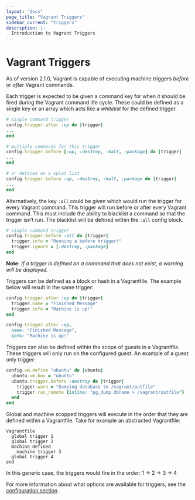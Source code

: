 ```yaml
---
layout: "docs"
page_title: "Vagrant Triggers"
sidebar_current: "triggers"
description: |-
  Introduction to Vagrant Triggers
---
```


# Vagrant Triggers

As of version 2.1.0, Vagrant is capable of executing machine triggers _before_ or
_after_ Vagrant commands.

Each trigger is expected to be given a command key for when it should be fired
during the Vagrant command life cycle. These could be defined as a single key or
an array which acts like a _whitelist_ for the defined trigger.


```ruby
# single command trigger
config.trigger.after :up do |trigger|
...
end

# multiple commands for this trigger
config.trigger.before [:up, :destroy, :halt, :package] do |trigger|
...
end

# or defined as a splat list
config.trigger.before :up, :destroy, :halt, :package do |trigger|
...
end
```

Alternatively, the key `:all` could be given which would run the trigger for every
Vagrant command. This trigger will run before or after every Vagrant command.
This must include the ability to blacklist a command so that the trigger isn’t
run. The blacklist will be defined within the `:all` config block.

```ruby
# single command trigger
config.trigger.before :all do |trigger|
  trigger.info = "Running a before trigger!"
  trigger.ignore = [:destroy, :package]
end
```

__Note:__ _If a trigger is defined on a command that does not exist, a warning
will be displayed._

Triggers can be defined as a block or hash in a Vagrantfile. The example below
will result in the same trigger:


```ruby
config.trigger.after :up do |trigger|
  trigger.name = "Finished Message"
  trigger.info = "Machine is up!"
end

config.trigger.after :up,
  name: "Finished Message",
  info: "Machine is up!"
```

Triggers can also be defined within the scope of guests in a Vagrantfile. These
triggers will only run on the configured guest. An example of a guest only trigger:

```ruby
config.vm.define "ubuntu" do |ubuntu|
  ubuntu.vm.box = "ubuntu"
  ubuntu.trigger.before :destroy do |trigger|
    trigger.warn = "Dumping database to /vagrant/outfile"
    trigger.run_remote {inline: "pg_dump dbname > /vagrant/outfile"}
  end
end
```

Global and machine scopped triggers will execute in the order that they are
defined within a Vagrantfile. Take for example an abstracted Vagrantfile:

```
Vagrantfile
  global trigger 1
  global trigger 2
  machine defined
    machine trigger 3
  global trigger 4
end
```

In this generic case, the triggers would fire in the order: 1 -> 2 -> 3 -> 4

For more information about what options are available for triggers, see the
[configuration section](/docs/triggers/configuration.html).
